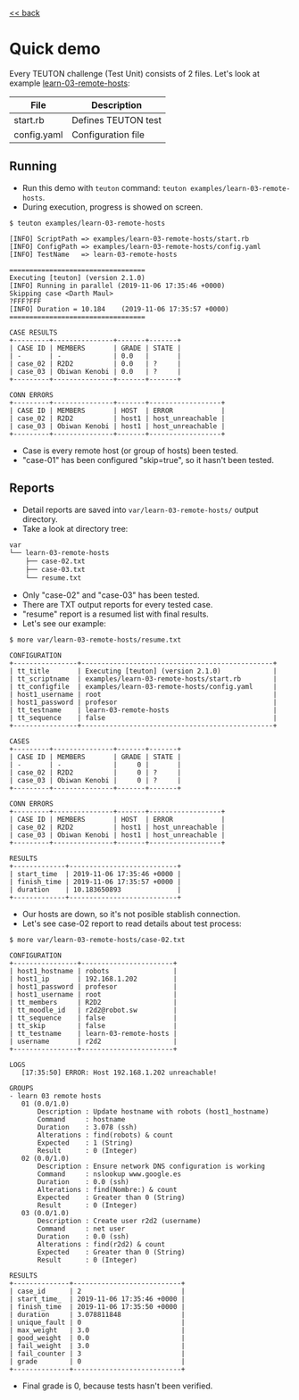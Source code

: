 
[<< back](README.md)

# Quick demo

Every TEUTON challenge (Test Unit) consists of 2 files.
Let's look at example [learn-03-remote-hosts](examples/learn-03-remote-hosts):

| File        | Description         |
| ----------- | ------------------- |
| start.rb    | Defines TEUTON test |
| config.yaml | Configuration file  |

## Running

* Run this demo with `teuton` command: `teuton examples/learn-03-remote-hosts`.
* During execution, progress is showed on screen.

```
$ teuton examples/learn-03-remote-hosts

[INFO] ScriptPath => examples/learn-03-remote-hosts/start.rb
[INFO] ConfigPath => examples/learn-03-remote-hosts/config.yaml
[INFO] TestName   => learn-03-remote-hosts

==================================
Executing [teuton] (version 2.1.0)
[INFO] Running in parallel (2019-11-06 17:35:46 +0000)
Skipping case <Darth Maul>
?FFF?FFF
[INFO] Duration = 10.184    (2019-11-06 17:35:57 +0000)
==================================

CASE RESULTS
+---------+---------------+-------+-------+
| CASE ID | MEMBERS       | GRADE | STATE |
| -       | -             | 0.0   |       |
| case_02 | R2D2          | 0.0   | ?     |
| case_03 | Obiwan Kenobi | 0.0   | ?     |
+---------+---------------+-------+-------+

CONN ERRORS
+---------+---------------+-------+------------------+
| CASE ID | MEMBERS       | HOST  | ERROR            |
| case_02 | R2D2          | host1 | host_unreachable |
| case_03 | Obiwan Kenobi | host1 | host_unreachable |
+---------+---------------+-------+------------------+
```

* Case is every remote host (or group of hosts) been tested.
* "case-01" has been configured "skip=true", so it hasn't been tested.

## Reports

* Detail reports are saved into `var/learn-03-remote-hosts/` output directory.
* Take a look at directory tree:

```bash
var
└── learn-03-remote-hosts
    ├── case-02.txt
    ├── case-03.txt
    └── resume.txt
```

* Only "case-02" and "case-03" has been tested.
* There are TXT output reports for every tested case.
* "resume" report is a resumed list with final results.
* Let's see our example:

```
$ more var/learn-03-remote-hosts/resume.txt

CONFIGURATION
+----------------+------------------------------------------------+
| tt_title       | Executing [teuton] (version 2.1.0)             |
| tt_scriptname  | examples/learn-03-remote-hosts/start.rb        |
| tt_configfile  | examples/learn-03-remote-hosts/config.yaml     |
| host1_username | root                                           |
| host1_password | profesor                                       |
| tt_testname    | learn-03-remote-hosts                          |
| tt_sequence    | false                                          |
+----------------+------------------------------------------------+

CASES
+---------+---------------+-------+-------+
| CASE ID | MEMBERS       | GRADE | STATE |
| -       | -             |     0 |       |
| case_02 | R2D2          |     0 | ?     |
| case_03 | Obiwan Kenobi |     0 | ?     |
+---------+---------------+-------+-------+

CONN ERRORS
+---------+---------------+-------+------------------+
| CASE ID | MEMBERS       | HOST  | ERROR            |
| case_02 | R2D2          | host1 | host_unreachable |
| case_03 | Obiwan Kenobi | host1 | host_unreachable |
+---------+---------------+-------+------------------+

RESULTS
+-------------+---------------------------+
| start_time  | 2019-11-06 17:35:46 +0000 |
| finish_time | 2019-11-06 17:35:57 +0000 |
| duration    | 10.183650893              |
+-------------+---------------------------+
```

* Our hosts are down, so it's not posible stablish connection.
* Let's see case-02 report to read details about test process:

```
$ more var/learn-03-remote-hosts/case-02.txt

CONFIGURATION
+----------------+-----------------------+
| host1_hostname | robots                |
| host1_ip       | 192.168.1.202         |
| host1_password | profesor              |
| host1_username | root                  |
| tt_members     | R2D2                  |
| tt_moodle_id   | r2d2@robot.sw         |
| tt_sequence    | false                 |
| tt_skip        | false                 |
| tt_testname    | learn-03-remote-hosts |
| username       | r2d2                  |
+----------------+-----------------------+

LOGS
   [17:35:50] ERROR: Host 192.168.1.202 unreachable!

GROUPS
- learn 03 remote hosts
   01 (0.0/1.0)
       Description : Update hostname with robots (host1_hostname)
       Command     : hostname
       Duration    : 3.078 (ssh)
       Alterations : find(robots) & count
       Expected    : 1 (String)
       Result      : 0 (Integer)
   02 (0.0/1.0)
       Description : Ensure network DNS configuration is working
       Command     : nslookup www.google.es
       Duration    : 0.0 (ssh)
       Alterations : find(Nombre:) & count
       Expected    : Greater than 0 (String)
       Result      : 0 (Integer)
   03 (0.0/1.0)
       Description : Create user r2d2 (username)
       Command     : net user
       Duration    : 0.0 (ssh)
       Alterations : find(r2d2) & count
       Expected    : Greater than 0 (String)
       Result      : 0 (Integer)

RESULTS
+--------------+---------------------------+
| case_id      | 2                         |
| start_time_  | 2019-11-06 17:35:46 +0000 |
| finish_time  | 2019-11-06 17:35:50 +0000 |
| duration     | 3.078811848               |
| unique_fault | 0                         |
| max_weight   | 3.0                       |
| good_weight  | 0.0                       |
| fail_weight  | 3.0                       |
| fail_counter | 3                         |
| grade        | 0                         |
+--------------+---------------------------+
```

* Final grade is 0, because tests hasn't been verified.
